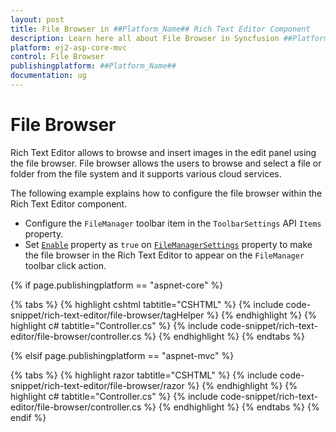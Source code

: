 ```yaml
---
layout: post
title: File Browser in ##Platform_Name## Rich Text Editor Component
description: Learn here all about File Browser in Syncfusion ##Platform_Name## Rich Text Editor component and more.
platform: ej2-asp-core-mvc
control: File Browser
publishingplatform: ##Platform_Name##
documentation: ug
---
```



# File Browser

Rich Text Editor allows to browse and insert images in the edit panel using the file browser. File browser allows the users to  browse and select a file or folder from the file system and it supports various cloud services.

The following example explains how to configure the file browser within the Rich Text Editor component.

* Configure the `FileManager` toolbar item in the `ToolbarSettings` API `Items` property.
* Set [`Enable`](https://help.syncfusion.com/cr/aspnetmvc-js2/Syncfusion.EJ2.RichTextEditor.RichTextEditorFileManagerSettings.html#Syncfusion_EJ2_RichTextEditor_RichTextEditorFileManagerSettings_Enable) property as `true` on [`FileManagerSettings`](https://help.syncfusion.com/cr/aspnetmvc-js2/Syncfusion.EJ2.RichTextEditor.RichTextEditorFileManagerSettings.html) property to make the file browser in the Rich Text Editor to appear on the `FileManager` toolbar click action.

{% if page.publishingplatform == "aspnet-core" %}

{% tabs %}
{% highlight cshtml tabtitle="CSHTML" %}
{% include code-snippet/rich-text-editor/file-browser/tagHelper %}
{% endhighlight %}
{% highlight c# tabtitle="Controller.cs" %}
{% include code-snippet/rich-text-editor/file-browser/controller.cs %}
{% endhighlight %}
{% endtabs %}

{% elsif page.publishingplatform == "aspnet-mvc" %}

{% tabs %}
{% highlight razor tabtitle="CSHTML" %}
{% include code-snippet/rich-text-editor/file-browser/razor %}
{% endhighlight %}
{% highlight c# tabtitle="Controller.cs" %}
{% include code-snippet/rich-text-editor/file-browser/controller.cs %}
{% endhighlight %}
{% endtabs %}
{% endif %}

